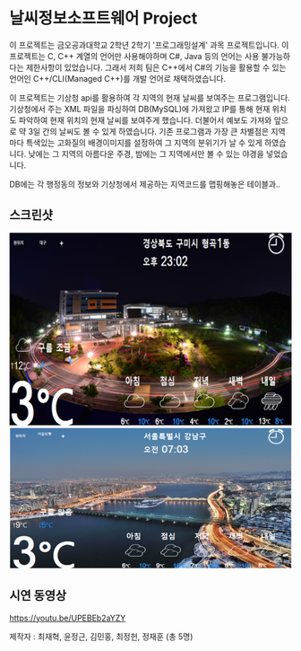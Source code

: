 # 날씨정보소프트웨어 Project
이 프로젝트는 금오공과대학교 2학년 2학기 '프로그래밍설계' 과목 프로젝트입니다.
이 프로젝트는 C, C++ 계열의 언어만 사용해야하며 C#, Java 등의 언어는 사용 불가능하다는 제한사항이 있었습니다.
그래서 저희 팀은 C++에서 C#의 기능을 활용할 수 있는 언어인 C++/CLI(Managed C++)를 개발 언어로 채택하였습니다.

이 프로젝트는 기상청 api를 활용하여 각 지역의 현재 날씨를 보여주는 프로그램입니다.
기상청에서 주는 XML 파일을 파싱하여 DB(MySQL)에 가져왔고 IP를 통해 현재 위치도 파악하여 현재 위치의 현재 날씨를 보여주게 했습니다.
더불어서 예보도 가져와 앞으로 약 3일 간의 날씨도 볼 수 있게 하였습니다.
기존 프로그램과 가장 큰 차별점은 지역마다 특색있는 고화질의 배경이미지를 설정하여 그 지역의 분위기가 날 수 있게 하였습니다.
낮에는 그 지역의 아름다운 주경, 밤에는 그 지역에서만 볼 수 있는 야경을 넣었습니다.

DB에는 각 행정동의 정보와 기상청에서 제공하는 지역코드를 맵핑해놓은 테이블과..

## 스크린샷
![Alt text](/p1_cap1.png)
![Alt text](/p1_cap2.png)

## 시연 동영상
https://youtu.be/UPEBEb2aYZY


제작자 : 최재혁, 윤정근, 김민홍, 최정헌, 정재훈 (총 5명)

